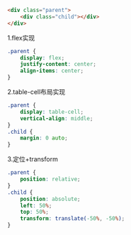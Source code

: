 ````html
<div class="parent">
    <div class="child"></div>
</div>
````
1.flex实现
````css
.parent {
    display: flex;
    justify-content: center;
    align-items: center;
}
````
2.table-cell布局实现
````css
.parent {
    display: table-cell;
    vertical-align: middle;
}
.child {
    margin: 0 auto;
}
````
3.定位+transform
````css
.parent {
    position: relative;
}
.child {
    position: absolute;
    left: 50%;
    top: 50%;
    transform: translate(-50%, -50%);
}
````